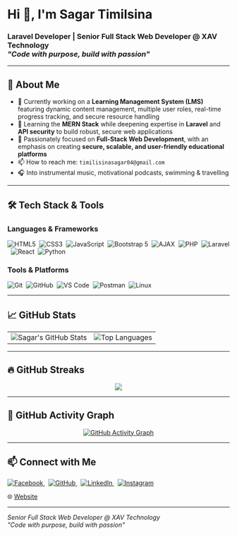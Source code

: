 <h1>Hi 👋, I'm <strong>Sagar Timilsina</strong></h1>

<h3>Laravel Developer | Senior Full Stack Web Developer @ XAV Technology<br>
<em>"Code with purpose, build with passion"</em><br>

<hr>

<h2>🚀 About Me</h2>
<ul>
  <li>🔭 Currently working on a <strong>Learning Management System (LMS)</strong> featuring dynamic content management, multiple user roles, real-time progress tracking, and secure resource handling</li>
  <li>🌱 Learning the <strong>MERN Stack</strong> while deepening expertise in <strong>Laravel</strong> and <strong>API security</strong> to build robust, secure web applications</li>
  <li>🧠 Passionately focused on <strong>Full-Stack Web Development</strong>, with an emphasis on creating <strong>secure, scalable, and user-friendly educational platforms</strong></li>
  <li>📫 How to reach me: <code>timilisinasagar04@gmail.com</code></li>
  <li>🎧 Into instrumental music, motivational podcasts, swimming & travelling</li>
</ul>

<hr>

<h2>🛠️ Tech Stack & Tools</h2>

<h3>Languages & Frameworks</h3>
<p>
  <img src="https://img.shields.io/badge/-HTML5-E34F26?style=flat-square&logo=html5&logoColor=white" alt="HTML5" />&nbsp;
  <img src="https://img.shields.io/badge/-CSS3-1572B6?style=flat-square&logo=css3" alt="CSS3" />&nbsp;
  <img src="https://img.shields.io/badge/-JavaScript-F7DF1E?style=flat-square&logo=javascript&logoColor=black" alt="JavaScript" />&nbsp;
  <img src="https://img.shields.io/badge/-Bootstrap%205-7952B3?style=flat-square&logo=bootstrap&logoColor=white" alt="Bootstrap 5" />&nbsp;
  <img src="https://img.shields.io/badge/-AJAX-005A9C?style=flat-square&logo=ajax&logoColor=white" alt="AJAX" />&nbsp;
  <img src="https://img.shields.io/badge/-PHP-777BB4?style=flat-square&logo=php&logoColor=white" alt="PHP" />&nbsp;
  <img src="https://img.shields.io/badge/-Laravel-FF2D20?style=flat-square&logo=laravel&logoColor=white" alt="Laravel" />&nbsp;
  <img src="https://img.shields.io/badge/-React-20232A?style=flat-square&logo=react" alt="React" />&nbsp;
  <img src="https://img.shields.io/badge/-Python-3776AB?style=flat-square&logo=python" alt="Python" />
</p>

<h3>Tools & Platforms</h3>
<p>
  <img src="https://img.shields.io/badge/-Git-F05032?style=flat-square&logo=git" alt="Git" />&nbsp;
  <img src="https://img.shields.io/badge/-GitHub-181717?style=flat-square&logo=github" alt="GitHub" />&nbsp;
  <img src="https://img.shields.io/badge/-VS%20Code-007ACC?style=flat-square&logo=visual-studio-code" alt="VS Code" />&nbsp;
  <img src="https://img.shields.io/badge/-Postman-FF6C37?style=flat-square&logo=postman" alt="Postman" />&nbsp;
  <img src="https://img.shields.io/badge/-Linux-FCC624?style=flat-square&logo=linux&logoColor=black" alt="Linux" />
</p>

<hr>

<h2>📈 GitHub Stats</h2>
<table>
  <tr>
    <td align="center">
      <img src="https://github-readme-stats.vercel.app/api?username=sagartimilsina&show_icons=true&theme=react&count_private=true&hide_border=true&include_all_commits=true" alt="Sagar's GitHub Stats" />
    </td>
    <td align="center">
      <img src="https://github-readme-stats.vercel.app/api/top-langs/?username=sagartimilsina&layout=compact&theme=react&hide_border=true" alt="Top Languages" />
    </td>
  </tr>
</table>

<hr>

<h2>🔥 GitHub Streaks</h2>
<p align="center">
  <img src="https://github-readme-streak-stats.herokuapp.com/?user=sagartimilsina&theme=react&hide_border=true&fire=DD2727&ring=DD2727" />
</p>

<hr>

<h2>📅 GitHub Activity Graph</h2>
<p align="center">
  <a href="https://github.com/sagartimilsina">
    <img src="https://github-readme-activity-graph.vercel.app/graph?username=sagartimilsina&bg_color=0d1117&color=00ffe1&line=00ffe1&point=ffffff&area=true&hide_border=true" alt="GitHub Activity Graph" />
  </a>
</p>

<hr>

<h2>📫 Connect with Me</h2>
<p>
  <a href="https://www.facebook.com/sagar.timilsina.923/" target="_blank">
    <img src="https://img.shields.io/badge/Facebook-1877F2?style=for-the-badge&logo=facebook&logoColor=white" alt="Facebook" />
  </a>
  &nbsp;
  <a href="https://github.com/sagartimilsina" target="_blank">
    <img src="https://img.shields.io/badge/GitHub-100000?style=for-the-badge&logo=github&logoColor=white" alt="GitHub" />
  </a>
  &nbsp;
  <a href="https://www.linkedin.com/in/sagar-timilsina-bb0570234/" target="_blank">
    <img src="https://img.shields.io/badge/LinkedIn-0A66C2?style=for-the-badge&logo=linkedin&logoColor=white" alt="LinkedIn" />
  </a>
  &nbsp;
  <a href="https://www.instagram.com/thesagartimilsina/" target="_blank">
    <img src="https://img.shields.io/badge/Instagram-E4405F?style=for-the-badge&logo=instagram&logoColor=white" alt="Instagram" />
  </a>
</p>

<p>🌐 <a href="https://sagartimilsina.com.np" target="_blank">Website</a></p>

<hr>

<p><em>Senior Full Stack Web Developer @ XAV Technology<br>
"Code with purpose, build with passion"</em></p>
   
